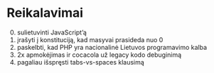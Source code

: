 # Reikalavimai
0. sulietuvinti JavaScript’ą
0. įrašyti į konstituciją, kad masyvai prasideda nuo 0
0. paskelbti, kad PHP yra nacionalinė Lietuvos programavimo kalba
0. 2x apmokėjimas ir cocacola už legacy kodo debuginimą
0. pagaliau išspręsti tabs-vs-spaces klausimą

